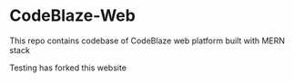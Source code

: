 # CodeBlaze-Web
This repo contains codebase of CodeBlaze web platform built with MERN stack


Testing has forked this website
